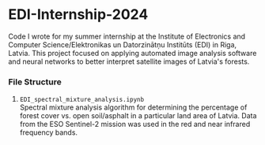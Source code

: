 # EDI-Internship-2024
Code I wrote for my summer internship at the Institute of Electronics and Computer Science/Elektronikas un Datorzinātņu Institūts (EDI) in Riga, Latvia. This project focused on applying automated image analysis software and neural networks to better interpret satellite images of Latvia's forests.

### File Structure
1. `EDI_spectral_mixture_analysis.ipynb` <br />
Spectral mixture analysis algorithm for determining the percentage of forest cover vs. open soil/asphalt in a particular land area of Latvia. Data from the ESO Sentinel-2 mission was used in the red and near infrared frequency bands.
